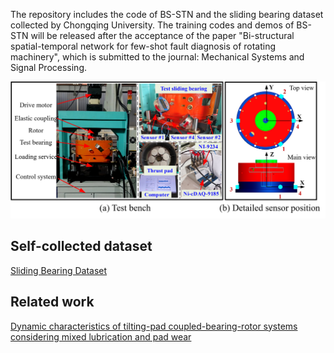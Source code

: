 The repository includes the code of BS-STN and the sliding bearing dataset collected by Chongqing University.
The training codes and demos of BS-STN will be released after the acceptance of the paper "Bi-structural spatial-temporal network for few-shot fault
diagnosis of rotating machinery", which is submitted to the journal: Mechanical Systems and Signal Processing.

![image](https://github.com/CQU-ZixuChen/BS-STN/blob/main/SlidingBearingTestBench.png)

## **Self-collected dataset**

[Sliding Bearing Dataset](https://openai.com)

## **Related work**

[Dynamic characteristics of tilting-pad coupled-bearing-rotor systems considering mixed lubrication and pad wear](https://www.sciencedirect.com/science/article/abs/pii/S0301679X24000380)


